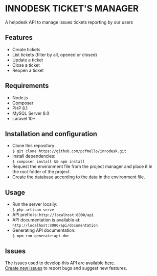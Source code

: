 # INNODESK TICKET'S MANAGER
A helpdesk API to manage issues tickets reporting by our users

## Features
* Create tickets
* List tickets (filter by all, opened or closed)
* Update a ticket
* Close a ticket
* Reopen a ticket

## Requirements
* Node.js
* Composer
* PHP 8.1
* MySQL Server 8.0
* Laravel 10+

## Installation and configuration
* Clone this repository:  
`$ git clone https://github.com/pcfmello/innodesk.git`
* Install dependencies:  
`$ composer install && npm install`
* Request the environment file from the project manager and place it in the root folder of the project.
* Create the database according to the data in the environment file.

## Usage
* Run the server locally:  
`$ php artisan serve`
* API prefix is:
`http://localhost:8000/api`
* API documentation is available at:  
`http://localhost:8000/api/documentation`
* Generating API documentation:  
`$ npm run generate:api-doc`

## Issues
The issues used to develop this API are available [here](https://github.com/pcfmello/innodesk/issues).  
[Create new issues](https://github.com/pcfmello/innodesk/issues/new) to report bugs and suggest new features.
